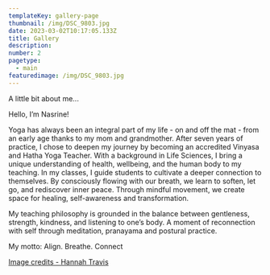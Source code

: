 ```yaml
---
templateKey: gallery-page
thumbnail: /img/DSC_9803.jpg
date: 2023-03-02T10:17:05.133Z
title: Gallery
description: 
number: 2
pagetype:
  - main
featuredimage: /img/DSC_9803.jpg
---
```


<!-- ![clay-images-11](/img/clay-images-11.jpg) -->
<!-- ![clay-images-12](/img/clay-images-12.jpg) -->

<p style="text-align: justify;">
A little bit about me...

Hello, I’m Nasrine!

Yoga has always been an integral part of my life - on and off the mat - from an early age thanks to my mom and grandmother. After seven years of practice, I chose to deepen my journey by becoming an accredited Vinyasa and Hatha Yoga Teacher. With a background in Life Sciences, I bring a unique understanding of health, wellbeing, and the human
body to my teaching. In my classes, I guide students to cultivate a deeper connection to themselves. By consciously flowing with our breath, we learn to soften, let go, and rediscover inner peace. Through mindful movement, we create space for healing, self-awareness and transformation. 

My teaching philosophy is grounded in the balance between gentleness, strength, kindness, and listening to one’s body. A moment of reconnection with self through meditation, pranayama and postural practice. 

My motto: Align. Breathe. Connect
</p>


<a href="http://www.hannahtravis.com/" target="_blank">Image credits - Hannah Travis</a>


